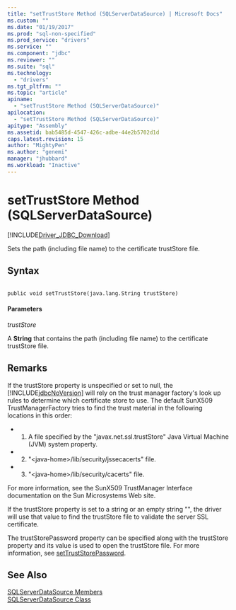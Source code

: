 ```yaml
---
title: "setTrustStore Method (SQLServerDataSource) | Microsoft Docs"
ms.custom: ""
ms.date: "01/19/2017"
ms.prod: "sql-non-specified"
ms.prod_service: "drivers"
ms.service: ""
ms.component: "jdbc"
ms.reviewer: ""
ms.suite: "sql"
ms.technology: 
  - "drivers"
ms.tgt_pltfrm: ""
ms.topic: "article"
apiname: 
  - "setTrustStore Method (SQLServerDataSource)"
apilocation: 
  - "setTrustStore Method (SQLServerDataSource)"
apitype: "Assembly"
ms.assetid: bab5485d-4547-426c-adbe-44e2b5702d1d
caps.latest.revision: 15
author: "MightyPen"
ms.author: "genemi"
manager: "jhubbard"
ms.workload: "Inactive"
---
```

# setTrustStore Method (SQLServerDataSource)
[!INCLUDE[Driver_JDBC_Download](../../../includes/driver_jdbc_download.md)]

  Sets the path (including file name) to the certificate trustStore file.  
  
## Syntax  
  
```  
  
public void setTrustStore(java.lang.String trustStore)  
```  
  
#### Parameters  
 *trustStore*  
  
 A **String** that contains the path (including file name) to the certificate trustStore file.  
  
## Remarks  
 If the trustStore property is unspecified or set to null, the [!INCLUDE[jdbcNoVersion](../../../includes/jdbcnoversion_md.md)] will rely on the trust manager factory's look up rules to determine which certificate store to use. The default SunX509 TrustManagerFactory tries to find the trust material in the following locations in this order:  
  
-   1. A file specified by the "javax.net.ssl.trustStore" Java Virtual Machine (JVM) system property.  
  
-   2. "\<java-home>/lib/security/jssecacerts" file.  
  
-   3. "\<java-home>/lib/security/cacerts" file.  
  
 For more information, see the SunX509 TrustManager Interface documentation on the Sun Microsystems Web site.  
  
 If the trustStore property is set to a string or an empty string "", the driver will use that value to find the trustStore file to validate the server SSL certificate.  
  
 The trustStorePassword property can be specified along with the trustStore property and its value is used to open the trustStore file. For more information, see [setTrustStorePassword](../../../connect/jdbc/reference/settruststorepassword-method-sqlserverdatasource.md).  
  
## See Also  
 [SQLServerDataSource Members](../../../connect/jdbc/reference/sqlserverdatasource-members.md)   
 [SQLServerDataSource Class](../../../connect/jdbc/reference/sqlserverdatasource-class.md)  
  
  

